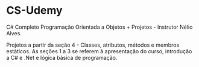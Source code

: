 # CS-Udemy
C# Completo Programação Orientada a Objetos + Projetos - Instrutor Nélio Alves.

Projetos a partir da seção 4 - Classes, atributos, métodos e membros estáticos.
As seções 1 a 3 se referem à apresentação do curso, introdução a C# e .Net e lógica básica de programação.
